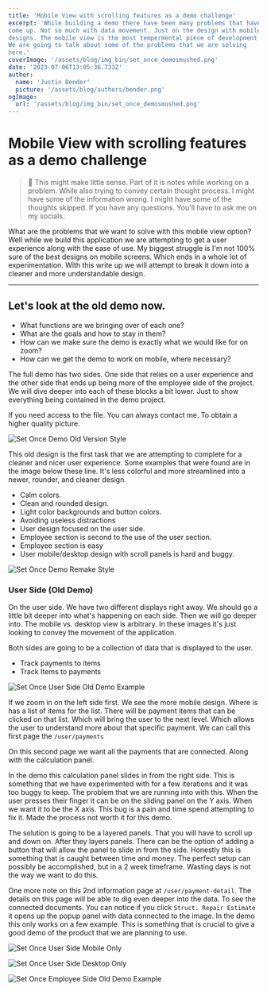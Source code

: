 ```yaml
---
title: 'Mobile View with scrolling features as a demo challenge'
excerpt: 'While building a demo there have been many problems that have
come up. Not so much with data movement. Just on the design with mobile
designs. The mobile view is the most tempermental piece of development.
We are going to talk about some of the problems that we are solving
here.'
coverImage: '/assets/blog/img_bin/set_once_demosmushed.png'
date: '2023-07-06T13:05:36.733Z'
author:
  name: 'Justin Bender'
  picture: '/assets/blog/authors/bender.png'
ogImage:
  url: '/assets/blog/img_bin/set_once_demosmushed.png'
---
```


# Mobile View with scrolling features as a demo challenge

> 🛑 This might make little sense. Part of it is notes while working
on a problem. While also trying to convey certain thought process. I
might have some of the information wrong. I might have some of the
thoughts skipped. If you have any questions. You'll have to ask me on my
socials.

What are the problems that we want to solve with this mobile view
option? Well while we build this application we are attempting to get a
user experience along with the ease of use. My biggest struggle is I'm
not 100% sure of the best designs on mobile screens. Which ends in a
whole lot of experimentation. With this write up we will attempt to
break it down into a cleaner and more understandable design.

---

## Let's look at the old demo now.

* What functions are we bringing over of each one?
* What are the goals and how to stay in them?
* How can we make sure the demo is exactly what we would like for on
  zoom?
* How can we get the demo to work on mobile, where necessary?

The full demo has two sides. One side that relies on a user experience
and the other side that ends up being more of the employee side of the
project. We will dive deeper into each of these blocks a bit lower. Just
to show everything being contained in the demo project.

If you need access to the file. You can always contact me. To obtain a
higher quality picture.

![Set Once Demo Old Version Style](/assets/blog/post_bin/set_once_demo/set_once_demo_old_style.png)

This old design is the first task that we are attempting to complete for
a cleaner and nicer user experience. Some examples that were found are
in the image below these line. It's less colorful and more streamlined
into a newer, rounder, and cleaner design.

* Calm colors.
* Clean and rounded design.
* Light color backgrounds and button colors.
* Avoiding useless distractions
* User design focused on the user side.
* Employee section is second to the use of the user section.
* Employee section is easy
* User mobile/desktop design with scroll panels is hard and buggy.

![Set Once Demo Remake Style](/assets/blog/post_bin/set_once_demo/set_once_demo_remake_style.png)

### User Side (Old Demo)

On the user side. We have two different displays right away. We should
go a little bit deeper into what's happening on each side. Then we will
go deeper into. The mobile vs. desktop view is arbitrary. In these
images it's just looking to convey the movement of the application.

Both sides are going to be a collection of data that is displayed to the
user.

* Track payments to items
* Track Items to payments

![Set Once User Side Old Demo Example](/assets/blog/post_bin/set_once_demo/set_once_demo_old_userside_style.png)

If we zoom in on the left side first. We see the more mobile design.
Where is has a list of items for the list. There will be payment items that can
be clicked on that list. Which will bring the user to the next level.
Which allows the user to understand more about that specific payment. We
can call this first page the `/user/payments`

On this second page we want all the payments that are connected. Along
with the calculation panel.

In the demo this calculation panel slides in from the right side. This
is something that we have experimented with for a few iterations and it
was too buggy to keep. The problem that we are running into with this.
When the user presses their finger it can be on the sliding panel on the
Y axis. When we want it to be the X axis. This bug is a pain and time
spend attempting to fix it. Made the process not worth it for this demo.

The solution is going to be a layered panels. That you will have to
scroll up and down on. After they layers panels. There can be the option
of adding a button that will allow the panel to slide in from the side.
Honestly this is something that is caught between time and money. The
perfect setup can possibly be accomplished, but in a 2 week timeframe.
Wasting days is not the way we want to do this.

One more note on this 2nd information page at `/user/payment-detail`.
The details on this page will be able to dig even deeper into the data.
To see the connected documents. You can notice if you click `Struct.
Repair Estimate` it opens up the popup panel with data connected to the
image. In the demo this only works on a few example. This is something
that is crucial to give a good demo of the product that we are planning
to use.


![Set Once User Side Mobile Only](/assets/blog/post_bin/set_once_demo/set_once_demo_old_userside_mobile_only_style.png)

![Set Once User Side Desktop
Only](/assets/blog/post_bin/set_once_demo/set_once_demo_old_userside_desktop_only_style.png)

![Set Once Employee Side Old Demo Example](/assets/blog/post_bin/set_once_demo/set_once_demo_old_employeeside_style.png)


